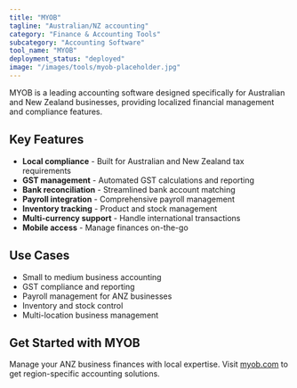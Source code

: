 ```yaml
---
title: "MYOB"
tagline: "Australian/NZ accounting"
category: "Finance & Accounting Tools"
subcategory: "Accounting Software"
tool_name: "MYOB"
deployment_status: "deployed"
image: "/images/tools/myob-placeholder.jpg"
---
```

MYOB is a leading accounting software designed specifically for Australian and New Zealand businesses, providing localized financial management and compliance features.

## Key Features

- **Local compliance** - Built for Australian and New Zealand tax requirements
- **GST management** - Automated GST calculations and reporting
- **Bank reconciliation** - Streamlined bank account matching
- **Payroll integration** - Comprehensive payroll management
- **Inventory tracking** - Product and stock management
- **Multi-currency support** - Handle international transactions
- **Mobile access** - Manage finances on-the-go

## Use Cases

- Small to medium business accounting
- GST compliance and reporting
- Payroll management for ANZ businesses
- Inventory and stock control
- Multi-location business management

## Get Started with MYOB

Manage your ANZ business finances with local expertise. Visit [myob.com](https://www.myob.com) to get region-specific accounting solutions.